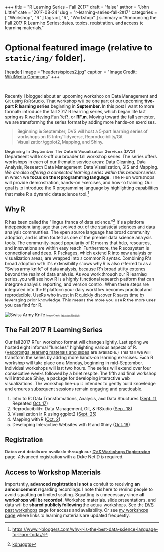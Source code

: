 +++
title = "R Learning Series - Fall 2017"
draft = "false"
author = "John Little"
date = '2017-08-24'
slug = "r-learning-series-fall-2017"
categories = [
  "Workshop",
  "R"
  ]
tags = [
  "R",
  "Workshop"
  ]
summary = "Announcing the Fall 2017 R Learning Series:  dates, topics, registration, and access to learning materials." 

# Optional featured image (relative to `static/img/` folder).  
[header]
image = "headers/spices2.jpg"
caption = "Image Credit: [WikiMedia Commons](https://commons.wikimedia.org/wiki/File:Indian_spices_for_sale_at_the_Anjuna_flea-market,_Anjuna_Beach,_Goa.jpg)"
+++

&nbsp; 

Recently I blogged about an upcoming workshop on Data Management and Git using R/RStudio.  That workshop will be one part of our upcoming **five-part R learning series** beginning in **September**.  In this post I want to more  formally introduce the fall 2017 R learning series, which began life last spring as [R we Having Fun Yet‽](https://rfun.library.duke.edu/), or **RFun**.  Moving toward the fall semester, we are transforming the series format by adding more hands-on exercises. 

> Beginning in September, DVS will host a 5-part learning series of workshops on R:  Intro/Tidyverse, Reproducibility/Git, Visualization/ggplot2, Mapping, and Shiny.  

Beginning In September The Data & Visualization Services (DVS) Department will kick-off our broader fall workshop series.  The series offers workshops in each of our thematic service areas:  Data Cleaning, Data Analysis, Research Data Management, Data Visualization, GIS and Mapping.  *We are also offering a connected learning series within this broader series* in which we **focus on the R programming language**.  The RFun workshops will provide demonstration, hands-on exercises, and how-to training.  Our goal is to introduce the R programming language by highlighting capabilities that make R a dynamic data science tool.[^best_ds]

## Why R

R has been called the "lingua franca of data science."[^lingua] It's a platform independent language that evolved out of the statistical sciences and data analysis communities.  The open source language has broad community adoption, and is often touted as one of the premier data science analysis tools.  The community-based popularity of R means that help, resources, and innovations are within easy reach.  Furthermore, the R ecosystem is connectional and deep. R Packages, which extend R into new analysis or visualization areas, are wrapped into a common R syntax.  Combining R's broad adoption with it's extensibility shows why R is also referred to as a "Swiss army knife" of data analysis, because R's broad utility extends beyond the realm of data analysis.  As you work through our R learning series, you will see how R is a highly functional research platform that can integrate  analysis, reporting, and version control.  When these steps are integrated into the R platform your daily workflow becomes practical and reproducible. UseRs who invest in R quickly discover R saves time by leveraging prior knowledge.  This means the more you use R the more uses you can find for R.  

![](/img/swiss_army_knife2.jpg "Swiss Army Knife")
<font style="font-size: 50%;">Image Credit: [Sebastian Niedlich](https://www.flickr.com/photos/42311564@N00/163319861)
</font>

## The Fall 2017 R Learning Series

Our fall 2017 RFun workshop format will change slightly.  Last spring we hosted eight informal "lunches" highlighting various aspects of R.  ([Recordings, learning materials and slides](https://rfun.library.duke.edu/2017/01/16/rfun-schedule-spring-2017/) are available.)  This fall we will transform the  series by adding more hands-on learning exercises.  Each R workshop will take place on a Monday, beginning in mid-September.  Individual workshops will last two hours.  The series will extend over four consecutive weeks followed by a brief respite.  The fifth and final workshop will introduce Shiny, a package for developing interactive web visualizations. The workshop line-up is intended to gently build knowledge and ensures subsequent sessions remain engaging and practicable.

1. Intro to R: Data Transformations, Analysis, and Data Structures ([Sept. 11](http://duke.libcal.com/event/3442483?hs=a), Repeated [Oct. 17](http://duke.libcal.com/event/3442545?hs=a))
1. Reproducibility: Data Management, Git, & RStudio ([Sept. 18](http://duke.libcal.com/event/3442538?hs=a))
1. Visualization in R using ggplot2 ([Sept. 25](http://duke.libcal.com/event/3442555?hs=a))
1. Mapping with R ([Oct. 2](http://duke.libcal.com/event/3442511?hs=a))
1. Developing Interactive Websites with R and Shiny ([Oct. 19](http://duke.libcal.com/event/3442422?hs=a))

## Registration
Dates and details are available through our [DVS Workshops Registration](http://library.duke.edu/data/news) page.  Advanced registration with a Duke NetID is required.  

## Access to Workshop Materials
Importantly, **advanced registration is not** a conduit to receiving **an announcement** regarding recordings.  I note this here to remind people to avoid squatting on limited seating.  Squatting is unnecessary since **all workshops will be recorded**.  Workshop materials, slide presentations, and data will be **shared publicly following** the actual workshops.  See the [DVS past workshops](http://library.duke.edu/data/news/past-workshops) page for access and availability.  Or see [my workshops page](https://www.johnlittle.info/#workshops_selected) where links to learning materials are updated frequently.


[^lingua]: [kdnuggts](http://www.kdnuggets.com/2015/05/r-vs-python-data-science.html)

[^best_ds]: https://www.r-bloggers.com/why-r-is-the-best-data-science-language-to-learn-today/